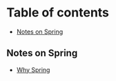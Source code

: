 # Table of contents

* [Notes on Spring](notes-on-spring.md)

## Notes on Spring
* [Why Spring](notes-on-spring/WhySpring.md)
